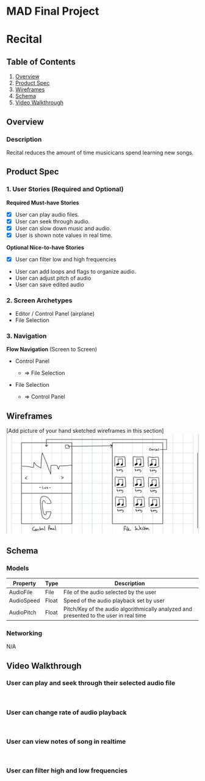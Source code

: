 MAD Final Project
===

# Recital

## Table of Contents
1. [Overview](#Overview)
1. [Product Spec](#Product-Spec)
1. [Wireframes](#Wireframes)
1. [Schema](#Schema)
1. [Video Walkthrough](#Video-Walkthrough)


## Overview
### Description
Recital reduces the amount of time musicicans spend learning new songs.

## Product Spec

### 1. User Stories (Required and Optional)

**Required Must-have Stories**

* [x] User can play audio files.
* [x] User can seek through audio.
* [x] User can slow down music and audio.
* [x] User is shown note values in real time.

**Optional Nice-to-have Stories**

* [x] User can filter low and high frequencies
* User can add loops and flags to organize audio.
* User can adjust pitch of audio
* User can save edited audio

### 2. Screen Archetypes

* Editor / Control Panel (airplane)
* File Selection

### 3. Navigation

**Flow Navigation** (Screen to Screen)

* Control Panel
   * => File Selection

* File Selection
   * => Control Panel

## Wireframes
[Add picture of your hand sketched wireframes in this section]
<img src="https://github.com/IDEA-LABORATORIES/RECITAL/blob/master/Wireframe_sketch.jpeg" width=600>

## Schema 
### Models

| Property | Type | Description |
| --- | --- | --- |
| AudioFile | File | File of the audio selected by the user |
| AudioSpeed | Float | Speed of the audio playback set by user |
| AudioPitch | Float | Pitch/Key of the audio algorithmically analyzed and presented to the user in real time |

### Networking
N/A

## Video Walkthrough
### User can play and seek through their selected audio file
<a href="https://imgflip.com/gif/3vrn7e"><img src="https://i.imgflip.com/3vrn7e.gif" title=""/></a>

### User can change rate of audio playback
<a href="https://imgflip.com/gif/3x410e"><img src="https://i.imgflip.com/3x410e.gif" title=""/></a>

### User can view notes of song in realtime
<a href="https://imgflip.com/gif/3x5v89"><img src="https://i.imgflip.com/3x5v89.gif" title=""/></a>

### User can filter high and low frequencies
<a href="https://imgflip.com/gif/3xk9j0"><img src="https://i.imgflip.com/3xk9j0.gif" title=""/></a>
